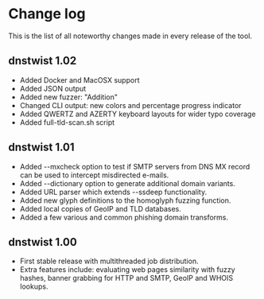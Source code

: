 Change log
==========

This is the list of all noteworthy changes made in every release of the tool.

dnstwist 1.02
-------------

- Added Docker and MacOSX support
- Added JSON output
- Added new fuzzer: "Addition"
- Changed CLI output: new colors and percentage progress indicator
- Added QWERTZ and AZERTY keyboard layouts for wider typo coverage
- Added full-tld-scan.sh script

dnstwist 1.01
-------------

- Added --mxcheck option to test if SMTP servers from DNS MX record can be used
  to intercept misdirected e-mails.
- Added --dictionary option to generate additional domain variants.
- Added URL parser which extends --ssdeep functionality.
- Added new glyph definitions to the homoglyph fuzzing function.
- Added local copies of GeoIP and TLD databases.
- Added a few various and common phishing domain transforms.

dnstwist 1.00
-------------

- First stable release with multithreaded job distribution.
- Extra features include: evaluating web pages similarity with fuzzy hashes,
  banner grabbing for HTTP and SMTP, GeoIP and WHOIS lookups.
